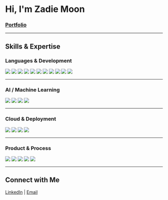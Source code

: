 # Hi, I'm Zadie Moon

### [Portfolio](https://zprintln.github.io/me/)

---

## Skills & Expertise

### Languages & Development
<div>
  <img src="https://img.shields.io/badge/Python-3776AB?style=for-the-badge&logo=python&logoColor=white"/>
  <img src="https://img.shields.io/badge/Java-007396?style=for-the-badge&logo=java&logoColor=white"/>
  <img src="https://img.shields.io/badge/C/C++-00599C?style=for-the-badge&logo=c%2B%2B&logoColor=white"/>
  <img src="https://img.shields.io/badge/JavaScript-F7DF1E?style=for-the-badge&logo=javascript&logoColor=black"/>
  <img src="https://img.shields.io/badge/TypeScript-3178C6?style=for-the-badge&logo=typescript&logoColor=white"/>
  <img src="https://img.shields.io/badge/React-61DAFB?style=for-the-badge&logo=react&logoColor=black"/>
  <img src="https://img.shields.io/badge/Node.js-339933?style=for-the-badge&logo=node.js&logoColor=white"/>
  <img src="https://img.shields.io/badge/HTML5-E34F26?style=for-the-badge&logo=html5&logoColor=white"/>
  <img src="https://img.shields.io/badge/CSS3-1572B6?style=for-the-badge&logo=css3&logoColor=white"/>
  <img src="https://img.shields.io/badge/R-276DC3?style=for-the-badge&logo=r&logoColor=white"/>
  <img src="https://img.shields.io/badge/Swift-F05138?style=for-the-badge&logo=swift&logoColor=white"/>
</div>

---

### AI / Machine Learning
<div>
  <img src="https://img.shields.io/badge/PyTorch-F05032?style=for-the-badge&logo=pytorch&logoColor=white"/>
  <img src="https://img.shields.io/badge/TensorFlow-FF6F00?style=for-the-badge&logo=tensorflow&logoColor=white"/>
  <img src="https://img.shields.io/badge/NLP, CV, Speech, RL-lightgrey?style=for-the-badge"/>
  <img src="https://img.shields.io/badge/Multimodal-Models-8A2BE2?style=for-the-badge"/>
</div>

---

### Cloud & Deployment
<div>
  <img src="https://img.shields.io/badge/AWS-232F3E?style=for-the-badge&logo=amazon-aws&logoColor=white"/>
  <img src="https://img.shields.io/badge/GCP-F5F5F5?style=for-the-badge&logo=google-cloud&logoColor=black"/>
  <img src="https://img.shields.io/badge/Azure-0089D6?style=for-the-badge&logo=microsoft-azure&logoColor=white"/>
  <img src="https://img.shields.io/badge/ML_Deployment-Production-green?style=for-the-badge"/>
</div>

---

### Product & Process
<div>
  <img src="https://img.shields.io/badge/Agile/Scrum-0052CC?style=for-the-badge"/>
  <img src="https://img.shields.io/badge/Jira-0052CC?style=for-the-badge&logo=jira&logoColor=white"/>
  <img src="https://img.shields.io/badge/UCD_Figma-F24E1E?style=for-the-badge&logo=figma&logoColor=white"/>
  <img src="https://img.shields.io/badge/Product_Strategy-1E90FF?style=for-the-badge"/>
  <img src="https://img.shields.io/badge/Analytics-FFA500?style=for-the-badge"/>
</div>


---

## Connect with Me
[LinkedIn](https://www.linkedin.com/) | [Email](mailto:zadiemoon.println@gmail.com)
